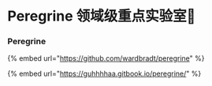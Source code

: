 # Peregrine 领域级重点实验室🚩

### P**eregrine**

{% embed url="https://github.com/wardbradt/peregrine" %}

{% embed url="https://guhhhhaa.gitbook.io/peregrine/" %}



